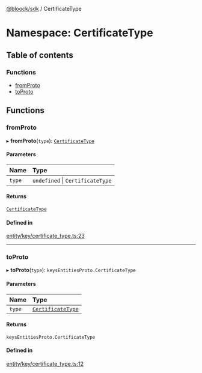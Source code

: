[@bloock/sdk](../index.md) / CertificateType

# Namespace: CertificateType

## Table of contents

### Functions

- [fromProto](CertificateType.md#fromproto)
- [toProto](CertificateType.md#toproto)

## Functions

### fromProto

▸ **fromProto**(`type`): [`CertificateType`](../enums/CertificateType-1.md)

#### Parameters

| Name | Type |
| :------ | :------ |
| `type` | `undefined` \| `CertificateType` |

#### Returns

[`CertificateType`](../enums/CertificateType-1.md)

#### Defined in

[entity/key/certificate_type.ts:23](https://github.com/bloock/bloock-sdk/blob/cf2e115/languages/js/src/entity/key/certificate_type.ts#L23)

___

### toProto

▸ **toProto**(`type`): `keysEntitiesProto.CertificateType`

#### Parameters

| Name | Type |
| :------ | :------ |
| `type` | [`CertificateType`](../enums/CertificateType-1.md) |

#### Returns

`keysEntitiesProto.CertificateType`

#### Defined in

[entity/key/certificate_type.ts:12](https://github.com/bloock/bloock-sdk/blob/cf2e115/languages/js/src/entity/key/certificate_type.ts#L12)
